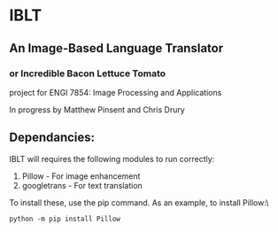 # IBLT
## An Image-Based Language Translator
### or Incredible Bacon Lettuce Tomato

project for ENGI 7854: Image Processing and Applications

In progress by Matthew Pinsent and Chris Drury

## Dependancies:
IBLT will requires the following modules to run correctly:
1. Pillow - For image enhancement
2. googletrans - For text translation

To install these, use the pip command.
As an example, to install Pillow:\

    python -m pip install Pillow
